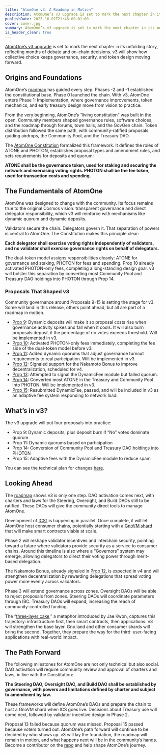 ```yaml
---
title: "AtomOne v3: A Roadmap in Motion"
description: AtomOne’s v3 upgrade is set to mark the next chapter in its unfolding story
publishDate: 2025-10-02T21:46:00-01:00
cover: cover.jpg
summary: AtomOne’s v3 upgrade is set to mark the next chapter in its unfolding story is set to mark the next chapter in its unfolding story, reflecting months of debate and on-chain decisions. v3 will show how collective choice keeps governance, security, and token design moving forward.
is_header_clear: true
---
```


[AtomOne’s v3 upgrade](https://common.xyz/atomone/discussion/1305011-Signaling%20proposal%20-%20Constitution%20Amendment) is set to mark the next chapter in its unfolding story, reflecting months of debate and on-chain decisions. v3 will show how collective choice keeps governance, security, and token design moving forward.

## Origins and Foundations

AtomOne’s [roadmap](http://atom.one/roadmap) has guided every step. Phases \-2 and \-1 established the constitutional base. Phase 0 launched the chain. With v3, AtomOne enters Phase 1: Implementation, where governance improvements, token mechanics, and early treasury design move from vision to practice. 

From the very beginning, AtomOne’s “living constitution” was built in the open. Community members shaped governance rules, software choices, and the roadmap through forums, town halls, and the GovGen chain. Token distribution followed the same path, with community-ratified proposals guiding airdrops, the Community Pool, and the Treasury DAO. 

The [AtomOne Constitution](https://github.com/atomone-hub/genesis/blob/main/CONSTITUTION.md?utm_source=chatgpt.com) formalized this framework. It defines the roles of ATONE and PHOTON, establishes proposal types and amendment rules, and sets requirements for deposits and quorum:

**ATONE shall be the governance token, used for staking and securing the network and exercising voting rights. PHOTON shall be the fee token, used for transaction costs and spending.**

## The Fundamentals of AtomOne

AtomOne was designed to change with the community. Its focus remains true to the original Cosmos vision: transparent governance and direct delegator responsibility, which v3 will reinforce with mechanisms like dynamic quorum and dynamic deposits. 

Validators secure the chain. Delegators govern it. That separation of powers is central to AtomOne. The Constitution makes this principle clear:

**Each delegator shall exercise voting rights independently of validators, and no validator shall exercise governance rights on behalf of delegators.**

The dual-token model assigns responsibilities cleanly: ATONE for governance and staking, PHOTON for fees and spending. Prop 10 already activated PHOTON-only fees, completing a long-standing design goal. v3 will bolster this separation by converting most Community Pool and Treasury DAO holdings into PHOTON through Prop 14\.

### Proposals That Shaped v3

Community governance around Proposals 9-15 is setting the stage for v3. Some will land in this release, others point ahead, but all are part of a roadmap in motion.

* [Prop 9](https://gov.atom.one/proposals/9): Dynamic deposits will make it so proposal costs rise when governance activity spikes and fall when it cools. It will also burn proposals deposit if the percentage of no votes exceeds threshold. Will be implemented in v3.  
* [Prop 10](https://gov.atom.one/proposals/10): Activated PHOTON-only fees immediately, completing the fee side of the dual-token model before v3.  
* [Prop 11](https://gov.atom.one/proposals/11): Added dynamic quorums that adjust governance turnout requirements to real participation. Will be implemented in v3.  
* [Prop 12](https://gov.atom.one/proposals/12): Signaled support for the Nakamoto Bonus to improve decentralization, scheduled for v4.  
* [Prop 13](https://gov.atom.one/proposals/13): Attempted to signal the DynamicFee module but failed quorum.  
* [Prop 14](https://gov.atom.one/proposals/14): Converted most ATONE in the Treasury and Community Pool into PHOTON. Will be implemented in v3.  
* [Prop 15](https://gov.atom.one/proposals/15): Resubmitted DynamicFee, passed, and will be included in v3 as an adaptive fee system responding to network load.

## What’s in v3?

The v3 upgrade will put four proposals into practice:

* Prop 9: Dynamic deposits, plus deposit burn if “No” votes dominate quorum  
* Prop 11: Dynamic quorums based on participation  
* Prop 14: Conversion of Community Pool and Treasury DAO holdings into PHOTON  
* Prop 15: Adaptive fees with the DynamicFee module to reduce spam

You can see the technical plan for changes [here](https://github.com/atomone-hub/atomone/blob/main/CHANGELOG.md#v301).

## Looking Ahead

The [roadmap](https://atom.one/roadmap/) shows v3 is only one step. DAO activation comes next, with charters and laws for the Steering, Oversight, and Build DAOs still to be ratified. These DAOs will give the community direct tools to manage AtomOne.

Development of [ICS1](https://github.com/atomone-hub/atomone/pull/216) is happening in parallel. Once complete, it will let AtomOne host consumer chains, potentially starting with a [GnoVM shard](https://github.com/jaekwon/writings/blob/master/atomone/utility_of_atone.md#atomone-vs-gnoland) that will make smart contracts viable at scale.

Phase 2 will reshape validator incentives and interchain security, pointing toward a future where validators provide security as a service to consumer chains. Around this timeline is also where a “Governors” system may emerge, allowing delegators to direct their voting power through merit-based delegation.

The Nakamoto Bonus, already signaled in [Prop 12](https://gov.atom.one/proposals/12?utm_source=chatgpt.com), is expected in v4 and will strengthen decentralization by rewarding delegations that spread voting power more evenly across validators.

Phase 3 will extend governance across zones. Oversight DAOs will be able to reject proposals from zones. Steering DAOs will coordinate parameters through IBC. Treasury DAOs will expand, increasing the reach of community-controlled funding.

The “[three-layer cake](https://github.com/jaekwon/writings/blob/master/atomone/utility_of_atone.md#atomone-vs-gnoland),” a metaphor introduced by Jae Kwon, captures this trajectory: infrastructure first, then smart contracts, then applications. v3 will strengthen the base layer. Gno.land and other consumer shards will bring the second. Together, they prepare the way for the third: user-facing applications with real-world impact. 

## The Path Forward

The following milestones for AtomOne are not only technical but also social. DAO activation will require community review and approval of charters and laws, in line with the Constitution:

**The Steering DAO, Oversight DAO, and Build DAO shall be established by governance, with powers and limitations defined by charter and subject to amendment by law.**

These frameworks will define AtomOne’s DAOs and prepare the chain to host a GnoVM shard when ICS goes live. Decisions about Treasury use will come next, followed by validator incentive design in Phase 2\. 

Proposal 13 failed because quorum was missed. Proposal 15 passed because voters turned out. AtomOne’s path forward will continue to be decided by who shows up. v3 will lay the foundation, the roadmap will remain in motion, and what happens next will be in the community’s hands. Become a contributor on the [repo](https://github.com/atomone-hub) and help shape AtomOne’s journey.